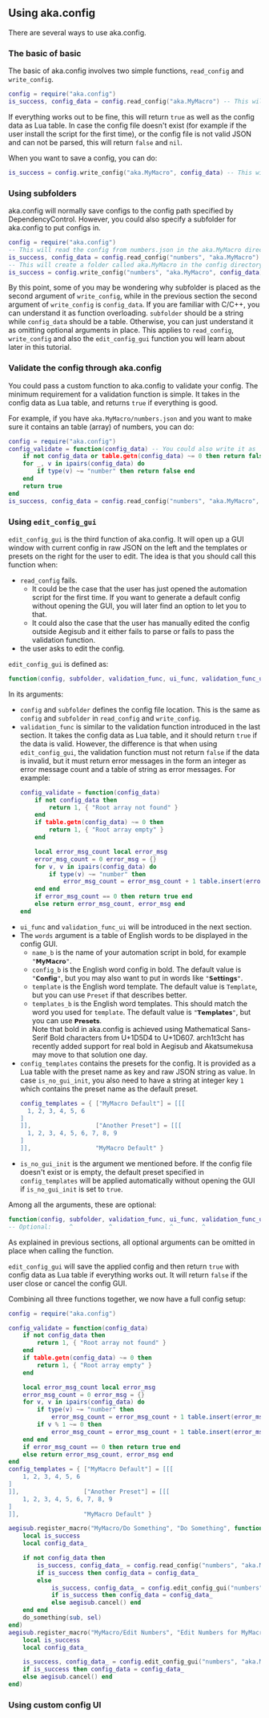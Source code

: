 ## Using aka.config

There are several ways to use aka.config.  

### The basic of basic 

The basic of aka.config involves two simple functions, `read_config` and `write_config`.  
```lua
config = require("aka.config")
is_success, config_data = config.read_config("aka.MyMacro") -- This will read the config from aka.MyMacro.json in the config directory
```
If everything works out to be fine, this will return `true` as well as the config data as Lua table. In case the config file doesn't exist (for example if the user install the script for the first time), or the config file is not valid JSON and can not be parsed, this will return `false` and `nil`.  

When you want to save a config, you can do:  
```lua
is_success = config.write_config("aka.MyMacro", config_data) -- This will save the table to aka.MyMacro.json in the config directory
```

### Using subfolders

aka.config will normally save configs to the config path specified by DependencyControl. However, you could also specify a subfolder for aka.config to put configs in.  
```lua
config = require("aka.config")
-- This will read the config from numbers.json in the aka.MyMacro directory in the config directory.
is_success, config_data = config.read_config("numbers", "aka.MyMacro")
-- This will create a folder called aka.MyMacro in the config directory and save the data to numbers.json in the aka.MyMacro folder.
is_success = config.write_config("numbers", "aka.MyMacro", config_data)
```

By this point, some of you may be wondering why subfolder is placed as the second argument of `write_config`, while in the previous section the second argument of `write_config` is `config_data`. If you are familiar with C/C++, you can understand it as function overloading. `subfolder` should be a string while `config_data` should be a table. Otherwise, you can just understand it as omitting optional arguments in place. This applies to `read_config`, `write_config` and also the `edit_config_gui` function you will learn about later in this tutorial.  

### Validate the config through aka.config

You could pass a custom function to aka.config to validate your config. The minimum requirement for a validation function is simple. It takes in the config data as Lua table, and returns `true` if everything is good.  

For example, if you have `aka.MyMacro/numbers.json` and you want to make sure it contains an table (array) of numbers, you can do:  
```lua
config = require("aka.config")
config_validate = function(config_data) -- You could also write it as `function config_validate(config_data)` if you are more familiar with that
    if not config_data or table.getn(config_data) ~= 0 then return false end
    for _, v in ipairs(config_data) do
        if type(v) ~= "number" then return false end
    end
    return true
end
is_success, config_data = config.read_config("numbers", "aka.MyMacro", config_validate)
```

### Using `edit_config_gui`

`edit_config_gui` is the third function of aka.config. It will open up a GUI window with current config in raw JSON on the left and the templates or presets on the right for the user to edit. The idea is that you should call this function when:  
* `read_config` fails.  
    * It could be the case that the user has just opened the automation script for the first time. If you want to generate a default config without opening the GUI, you will later find an option to let you to that.  
    * It could also the case that the user has manually edited the config outside Aegisub and it either fails to parse or fails to pass the validation function.  
* the user asks to edit the config.  

`edit_config_gui` is defined as:  
```lua
function(config, subfolder, validation_func, ui_func, validation_func_ui, words, config_templates, is_no_gui_init)
```

In its arguments:
* `config` and `subfolder` defines the config file location. This is the same as `config` and `subfolder` in `read_config` and `write_config`.  
* `validation_func` is similar to the validation function introduced in the last section. It takes the config data as Lua table, and it should return `true` if the data is valid. However, the difference is that when using `edit_config_gui`, the validation function must not return `false` if the data is invalid, but it must return error messages in the form an integer as error message count and a table of string as error messages. For example:  
    ```lua
    config_validate = function(config_data)
        if not config_data then
            return 1, { "Root array not found" }
        end
        if table.getn(config_data) ~= 0 then
            return 1, { "Root array empty" }
        end

        local error_msg_count local error_msg
        error_msg_count = 0 error_msg = {}
        for v, v in ipairs(config_data) do
            if type(v) ~= "number" then
                error_msg_count = error_msg_count + 1 table.insert(error_msg, "\"" .. w .. "\" at position " .. tostring(k) .. " not a number")
        end end
        if error_msg_count == 0 then return true end
        else return error_msg_count, error_msg end
    end
    ```
* `ui_func` and `validation_func_ui` will be introduced in the next section.   
* The `words` argument is a table of English words to be displayed in the config GUI.  
    * `name_b` is the name of your automation script in bold, for example `"𝗠𝘆𝗠𝗮𝗰𝗿𝗼"`.  
    * `config_b` is the English word config in bold. The default value is `"𝗖𝗼𝗻𝗳𝗶𝗴"`, but you may also want to put in words like `"𝗦𝗲𝘁𝘁𝗶𝗻𝗴𝘀"`.  
    * `template` is the English word template. The default value is `Template`, but you can use `Preset` if that describes better.  
    * `templates_b` is the English word templates. This should match the word you used for `template`. The default value is `"𝗧𝗲𝗺𝗽𝗹𝗮𝘁𝗲𝘀"`, but you can use `𝗣𝗿𝗲𝘀𝗲𝘁𝘀`.  
    Note that bold in aka.config is achieved using Mathematical Sans-Serif Bold characters from U+1D5D4 to U+1D607. arch1t3cht has recently added support for real bold in Aegisub and Akatsumekusa may move to that solution one day.  
* `config_templates` contains the presets for the config. It is provided as a Lua table with the preset name as key and raw JSON string as value. In case `is_no_gui_init`, you also need to have a string at integer key `1` which contains the preset name as the default preset.  
    ```lua
    config_templates = { ["MyMacro Default"] = [[[
      1, 2, 3, 4, 5, 6
    ]
    ]],                  ["Another Preset"] = [[[
      1, 2, 3, 4, 5, 6, 7, 8, 9
    ]
    ]],                  "MyMacro Default" }
    ```
* `is_no_gui_init` is the argument we mentioned before. If the config file doesn't exist or is empty, the default preset specified in `config_templates` will be applied automatically without opening the GUI if `is_no_gui_init` is set to `true`.  

Among all the arguments, these are optional:  
```lua
function(config, subfolder, validation_func, ui_func, validation_func_ui, words, config_templates, is_no_gui_init)
-- Optional:     ^          ^                ^        ^                                            ^
```
As explained in previous sections, all optional arguments can be omitted in place when calling the function.  

`edit_config_gui` will save the applied config and then return `true` with config data as Lua table if everything works out. It will return `false` if the user close or cancel the config GUI.  

Combining all three functions together, we now have a full config setup:  
```lua
config = require("aka.config")

config_validate = function(config_data)
    if not config_data then
        return 1, { "Root array not found" }
    end
    if table.getn(config_data) ~= 0 then
        return 1, { "Root array empty" }
    end

    local error_msg_count local error_msg
    error_msg_count = 0 error_msg = {}
    for v, v in ipairs(config_data) do
        if type(v) ~= "number" then
            error_msg_count = error_msg_count + 1 table.insert(error_msg, "\"" .. to_string(w) .. "\" at position " .. tostring(k) .. " not a number")
        if v % 1 ~= 0 then
            error_msg_count = error_msg_count + 1 table.insert(error_msg, "The number " .. to_string(w) .. " at position " .. tostring(k) .. " not an integer")
    end end
    if error_msg_count == 0 then return true end
    else return error_msg_count, error_msg end
end
config_templates = { ["MyMacro Default"] = [[[
    1, 2, 3, 4, 5, 6
]
]],                  ["Another Preset"] = [[[
    1, 2, 3, 4, 5, 6, 7, 8, 9
]
]],                  "MyMacro Default" }

aegisub.register_macro("MyMacro/Do Something", "Do Something", function(sub, sel)
    local is_success
    local config_data_

    if not config_data then
        is_success, config_data_ = config.read_config("numbers", "aka.MyMacro", config_validate)
        if is_success then config_data = config_data_
        else
            is_success, config_data_ = config.edit_config_gui("numbers", "aka.MyMacro", config_validate, nil, nil, "𝗠𝘆𝗠𝗮𝗰𝗿𝗼", "𝗖𝗼𝗻𝗳𝗶𝗴", "Preset", "𝗣𝗿𝗲𝘀𝗲𝘁𝘀", config_templates, true)
            if is_success then config_data = config_data_
            else aegisub.cancel() end
    end end
    do_something(sub, sel)
end)
aegisub.register_macro("MyMacro/Edit Numbers", "Edit Numbers for MyMacro", function()
    local is_success
    local config_data_

    is_success, config_data_ = config.edit_config_gui("numbers", "aka.MyMacro", config_validate, nil, nil, "𝗠𝘆𝗠𝗮𝗰𝗿𝗼", "𝗖𝗼𝗻𝗳𝗶𝗴", "Preset", "𝗣𝗿𝗲𝘀𝗲𝘁𝘀", config_templates)
    if is_success then config_data = config_data_
    else aegisub.cancel() end
end)
```

### Using custom config UI
